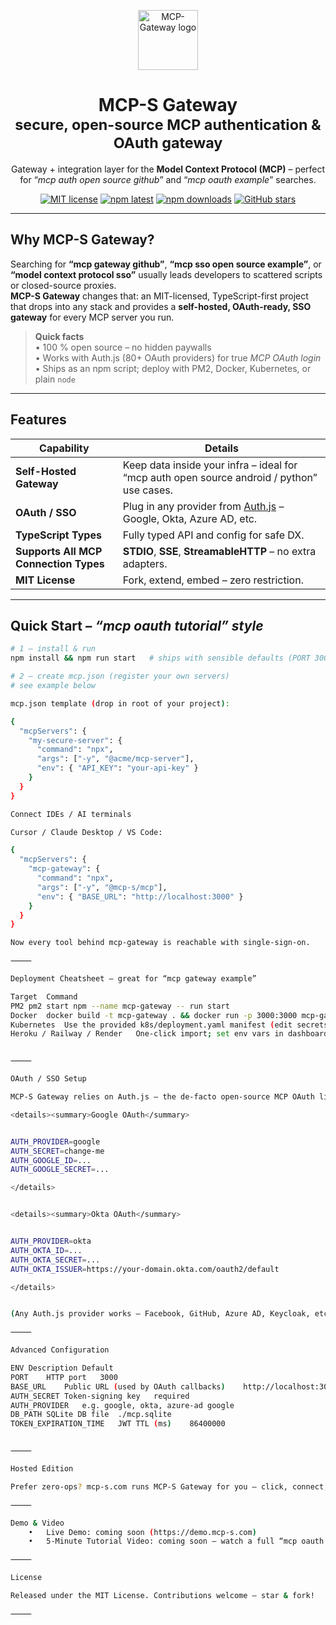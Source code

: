 <p align="center">
  <a href="https://www.mcp-s.com" target="_blank"><img height="96" src="https://www.mcp-s.com/logo.png" alt="MCP-Gateway logo" /></a>
</p>
<h1 align="center">MCP-S Gateway<br/><small>secure, open-source MCP authentication &amp; OAuth gateway</small></h1>

<p align="center">
  Gateway + integration layer for the <strong>Model Context Protocol (MCP)</strong> – perfect for “<em>mcp auth open source github</em>” and “<em>mcp oauth example</em>” searches.
</p>

<p align="center">
  <a href="https://github.com/webrix-ai/mcp-gateway/blob/main/LICENSE"><img src="https://img.shields.io/github/license/webrix-ai/mcp-gateway?style=flat-square&color=green" alt="MIT license" /></a>
  <a href="https://www.npmjs.com/package/@mcp-s/mcp"><img src="https://img.shields.io/npm/v/@mcp-s/mcp?style=flat-square&label=npm&color=purple" alt="npm latest" /></a>
  <a href="https://www.npmtrends.com/@mcp-s/mcp"><img src="https://img.shields.io/npm/dm/@mcp-s/mcp?style=flat-square&color=cyan" alt="npm downloads" /></a>
  <a href="https://github.com/webrix-ai/mcp-gateway/stargazers"><img src="https://img.shields.io/github/stars/webrix-ai/mcp-gateway?style=flat-square&color=orange" alt="GitHub stars" /></a>
</p>

---

## Why MCP-S Gateway?

Searching for **“mcp gateway github”**, **“mcp sso open source example”**, or **“model context protocol sso”** usually leads developers to scattered scripts or closed-source proxies.  
**MCP-S Gateway** changes that: an MIT-licensed, TypeScript-first project that drops into any stack and provides a **self-hosted, OAuth-ready, SSO gateway** for every MCP server you run.

> **Quick facts**  
> • 100 % open source – no hidden paywalls  
> • Works with Auth.js (80+ OAuth providers) for true *MCP OAuth login*  
> • Ships as an npm script; deploy with PM2, Docker, Kubernetes, or plain `node`  

---

## Features <!-- mcp auth open source / mcp authentication keywords baked in -->

| Capability | Details |
|------------|---------|
| **Self-Hosted Gateway** | Keep data inside your infra – ideal for “mcp auth open source android / python” use cases. |
| **OAuth / SSO** | Plug in any provider from [Auth.js](https://authjs.dev) – Google, Okta, Azure AD, etc. |
| **TypeScript Types** | Fully typed API and config for safe DX. |
| **Supports All MCP Connection Types** | **STDIO**, **SSE**, **StreamableHTTP** – no extra adapters. |
| **MIT License** | Fork, extend, embed – zero restriction. |

---

## Quick Start – *“mcp oauth tutorial” style*

```bash
# 1 – install & run
npm install && npm run start   # ships with sensible defaults (PORT 3000)

# 2 – create mcp.json (register your own servers)
# see example below

mcp.json template (drop in root of your project):

{
  "mcpServers": {
    "my-secure-server": {
      "command": "npx",
      "args": ["-y", "@acme/mcp-server"],
      "env": { "API_KEY": "your-api-key" }
    }
  }
}

Connect IDEs / AI terminals

Cursor / Claude Desktop / VS Code:

{
  "mcpServers": {
    "mcp-gateway": {
      "command": "npx",
      "args": ["-y", "@mcp-s/mcp"],
      "env": { "BASE_URL": "http://localhost:3000" }
    }
  }
}

Now every tool behind mcp-gateway is reachable with single-sign-on.

⸻

Deployment Cheatsheet – great for “mcp gateway example”

Target	Command
PM2	pm2 start npm --name mcp-gateway -- run start
Docker	docker build -t mcp-gateway . && docker run -p 3000:3000 mcp-gateway
Kubernetes	Use the provided k8s/deployment.yaml manifest (edit secrets).
Heroku ∕ Railway ∕ Render	One-click import; set env vars in dashboard.


⸻

OAuth / SSO Setup

MCP-S Gateway relies on Auth.js – the de-facto open-source MCP OAuth library.

<details><summary>Google OAuth</summary>


AUTH_PROVIDER=google
AUTH_SECRET=change-me
AUTH_GOOGLE_ID=...
AUTH_GOOGLE_SECRET=...

</details>


<details><summary>Okta OAuth</summary>


AUTH_PROVIDER=okta
AUTH_OKTA_ID=...
AUTH_OKTA_SECRET=...
AUTH_OKTA_ISSUER=https://your-domain.okta.com/oauth2/default

</details>


(Any Auth.js provider works – Facebook, GitHub, Azure AD, Keycloak, etc.)

⸻

Advanced Configuration

ENV	Description	Default
PORT	HTTP port	3000
BASE_URL	Public URL (used by OAuth callbacks)	http://localhost:3000
AUTH_SECRET	Token‐signing key	required
AUTH_PROVIDER	e.g. google, okta, azure-ad	google
DB_PATH	SQLite DB file	./mcp.sqlite
TOKEN_EXPIRATION_TIME	JWT TTL (ms)	86400000


⸻

Hosted Edition 

Prefer zero-ops? mcp-s.com runs MCP-S Gateway for you – click, connect, done.

⸻

Demo & Video
	•	Live Demo: coming soon (https://demo.mcp-s.com)
	•	5-Minute Tutorial Video: coming soon – watch a full “mcp oauth login” flow.

⸻

License

Released under the MIT License. Contributions welcome – star & fork!

⸻